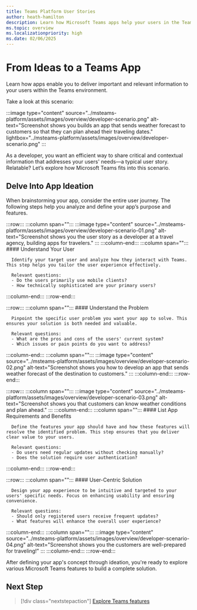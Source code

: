 ```yaml
---
title: Teams Platform User Stories
author: heath-hamilton
description: Learn how Microsoft Teams apps help your users in the Teams environment. Know about the user problems, app requirements, benefits, and user-centric solutions.
ms.topic: overview
ms.localizationpriority: high
ms.date: 02/06/2025
---
```


# From Ideas to a Teams App

Learn how apps enable you to deliver important and relevant information to your users within the Teams environment.

Take a look at this scenario:

:::image type="content" source="../msteams-platform/assets/images/overview/developer-scenario.png" alt-text="Screenshot shows you builds an app that sends weather forecast to customers so that they can plan ahead their traveling dates." lightbox="../msteams-platform/assets/images/overview/developer-scenario.png" :::

As a developer, you want an efficient way to share critical and contextual information that addresses your users' needs—a typical user story. Relatable? Let’s explore how Microsoft Teams fits into this scenario.

## Delve Into App Ideation

When brainstorming your app, consider the entire user journey. The following steps help you analyze and define your app’s purpose and features.

:::row:::
   :::column span="":::
      :::image type="content" source="../msteams-platform/assets/images/overview/developer-scenario-01.png" alt-text="Screenshot shows you the user story as a developer at a travel agency, building apps for travelers." :::
   :::column-end:::
   :::column span="":::
      #### Understand Your User

      Identify your target user and analyze how they interact with Teams. This step helps you tailor the user experience effectively.

      Relevant questions:
      - Do the users primarily use mobile clients?
      - How technically sophisticated are your primary users?
   :::column-end:::
:::row-end:::

:::row:::
   :::column span="":::
      #### Understand the Problem

      Pinpoint the specific user problem you want your app to solve. This ensures your solution is both needed and valuable.

      Relevant questions:
      - What are the pros and cons of the users' current system?
      - Which issues or pain points do you want to address?
   :::column-end:::
   :::column span="":::
      :::image type="content" source="../msteams-platform/assets/images/overview/developer-scenario-02.png" alt-text="Screenshot shows you how to develop an app that sends weather forecast of the destination to customers." :::
   :::column-end:::
:::row-end:::

:::row:::
   :::column span="":::
      :::image type="content" source="../msteams-platform/assets/images/overview/developer-scenario-03.png" alt-text="Screenshot shows you that customers can know weather conditions and plan ahead." :::
   :::column-end:::
   :::column span="":::
      #### List App Requirements and Benefits

      Define the features your app should have and how these features will resolve the identified problem. This step ensures that you deliver clear value to your users.

      Relevant questions:
      - Do users need regular updates without checking manually?
      - Does the solution require user authentication?
   :::column-end:::
:::row-end:::

:::row:::
   :::column span="":::
      #### User-Centric Solution

      Design your app experience to be intuitive and targeted to your users' specific needs. Focus on enhancing usability and ensuring convenience.

      Relevant questions:
      - Should only registered users receive frequent updates?
      - What features will enhance the overall user experience?
   :::column-end:::
   :::column span="":::
      :::image type="content" source="../msteams-platform/assets/images/overview/developer-scenario-04.png" alt-text="Screenshot shows you the customers are well-prepared for traveling!" :::
   :::column-end:::
:::row-end:::

After defining your app's concept through ideation, you're ready to explore various Microsoft Teams features to build a complete solution.

## Next Step

> [!div class="nextstepaction"]
> [Explore Teams features](overview-explore.md)